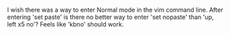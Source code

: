 I wish there was a way to enter Normal mode in the vim command line. After entering 'set paste' is there no better way to enter 'set nopaste' than 'up, left x5 no'? Feels like 'kbno' should work.

